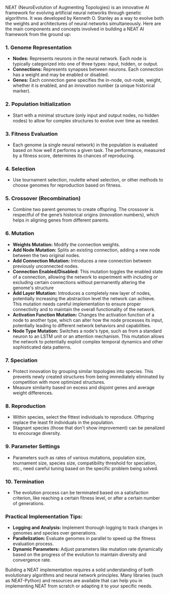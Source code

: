 NEAT (NeuroEvolution of Augmenting Topologies) is an innovative AI framework for evolving artificial neural networks through genetic algorithms. It was developed by Kenneth O. Stanley as a way to evolve both the weights and architectures of neural networks simultaneously. Here are the main components and concepts involved in building a NEAT AI framework from the ground up:

### 1. **Genome Representation**

- **Nodes:** Represents neurons in the neural network. Each node is typically categorized into one of three types: input, hidden, or output.
- **Connections:** Represents synapses between neurons. Each connection has a weight and may be enabled or disabled.
- **Genes:** Each connection gene specifies the in-node, out-node, weight, whether it is enabled, and an innovation number (a unique historical marker).

### 2. **Population Initialization**

- Start with a minimal structure (only input and output nodes, no hidden nodes) to allow for complex structures to evolve over time as needed.

### 3. **Fitness Evaluation**

- Each genome (a single neural network) in the population is evaluated based on how well it performs a given task. The performance, measured by a fitness score, determines its chances of reproducing.

### 4. **Selection**

- Use tournament selection, roulette wheel selection, or other methods to choose genomes for reproduction based on fitness.

### 5. **Crossover (Recombination)**

- Combine two parent genomes to create offspring. The crossover is respectful of the gene’s historical origins (innovation numbers), which helps in aligning genes from different parents.

### 6. **Mutation**

- **Weights Mutation:** Modify the connection weights.
- **Add Node Mutation:** Splits an existing connection, adding a new node between the two original nodes.
- **Add Connection Mutation:** Introduces a new connection between previously unconnected nodes.
- **Connection Enabled/Disabled:** This mutation toggles the enabled state of a connection, allowing the network to experiment with including or excluding certain connections without permanently altering the genome's structure
- **Add Layer Mutation:** Introduces a completely new layer of nodes, potentially increasing the abstraction level the network can achieve. This mutation needs careful implementation to ensure proper connectivity and to maintain the overall functionality of the network.
- **Activation Function Mutation:** Changes the activation function of a node to another type, which can alter how the node processes its input, potentially leading to different network behaviors and capabilities.
- **Node Type Mutation:** Switches a node's type, such as from a standard neuron to an LSTM unit or an attention mechanism. This mutation allows the network to potentially exploit complex temporal dynamics and other sophisticated data patterns.

### 7. **Speciation**

- Protect innovation by grouping similar topologies into species. This prevents newly created structures from being immediately eliminated by competition with more optimized structures.
- Measure similarity based on excess and disjoint genes and average weight differences.

### 8. **Reproduction**

- Within species, select the fittest individuals to reproduce. Offspring replace the least fit individuals in the population.
- Stagnant species (those that don't show improvement) can be penalized to encourage diversity.

### 9. **Parameter Settings**

- Parameters such as rates of various mutations, population size, tournament size, species size, compatibility threshold for speciation, etc., need careful tuning based on the specific problem being solved.

### 10. **Termination**

- The evolution process can be terminated based on a satisfaction criterion, like reaching a certain fitness level, or after a certain number of generations.

### Practical Implementation Tips:

- **Logging and Analysis:** Implement thorough logging to track changes in genomes and species over generations.
- **Parallelization:** Evaluate genomes in parallel to speed up the fitness evaluation process.
- **Dynamic Parameters:** Adjust parameters like mutation rate dynamically based on the progress of the evolution to maintain diversity and convergence rate.

Building a NEAT implementation requires a solid understanding of both evolutionary algorithms and neural network principles. Many libraries (such as NEAT-Python) and resources are available that can help you in implementing NEAT from scratch or adapting it to your specific needs.
